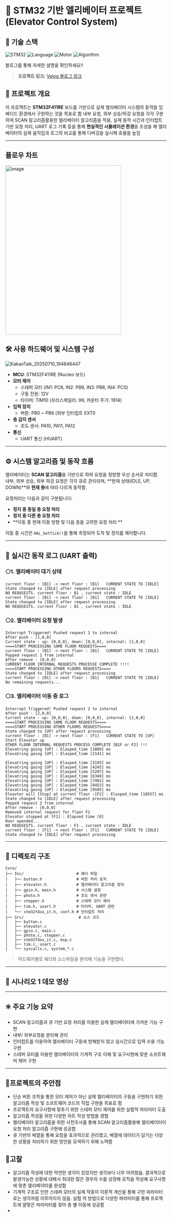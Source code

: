 # 🔵 STM32 기반 엘리베이터 프로젝트 (Elevator Control System)

## 🧰 기술 스택
![STM32](https://img.shields.io/badge/Board-STM32F411RE-blue)
![Language](https://img.shields.io/badge/Language-C-informational)
![Motor](https://img.shields.io/badge/Motor-Stepper-green)
![Algorithm](https://img.shields.io/badge/SCAN-algorithm-blue)


블로그를 통해 자세한 설명을 확인하세요!!

> **프로젝트 링크:** [Velog 블로그 링크](https://velog.io/@david1597/%EC%97%98%EB%A6%AC%EB%B2%A0%EC%9D%B4%ED%84%B0-%ED%94%84%EB%A1%9C%EC%A0%9D%ED%8A%B8-1)

## 📌 프로젝트 개요

이 프로젝트는 **STM32F411RE** 보드를 기반으로 실제 엘리베이터 시스템의 동작을 임베디드 환경에서 구현하는 것을 목표로 함
내부 요청, 외부 상승/하강 요청을 각각 구분하여 SCAN 알고리즘활용한 엘리베이터 알고리즘을  적용, 실제 동작 시간과 인터럽트 기반 요청 처리, UART 로그 기록 등을 통해 **현실적인 시뮬레이션 환경**을 조성을 해 엘리베이터의 실제 움직임과 로그의 비교를 통해 디버깅을 실시해 효율을 높임

---

## 플로우 차트

<img width="362" height="527" alt="image" src="https://github.com/user-attachments/assets/e44afc06-98b1-4e37-a6d9-6a561dc84834" />




## 🛠️ 사용 하드웨어 및 시스템 구성

![KakaoTalk_20250710_194846447](https://github.com/user-attachments/assets/102f81c8-7345-4421-a160-4adb7a451bf9)


- **MCU**: STM32F411RE (Nucleo 보드)
- **모터 제어**
  - 스테퍼 모터 (IN1: PC8, IN2: PB9, IN3: PB8, IN4: PC0)
  - 구동 전원: 12V
  - 타이머: TIM10 (프리스케일러: 99, 카운터 주기: 1914)
- **입력 장치**
  - 버튼: PB0 ~ PB6 (외부 인터럽트 EXTI)
- **층 감지 센서**
  - 조도 센서: PA10, PA11, PA12
- **통신**
  - UART 통신 (HUART)

---

## ⚙️ 시스템 알고리즘 및 동작 흐름

엘리베이터는 **SCAN 알고리즘**을 기반으로 하여 요청을 정방향 우선 순서로 처리함.  
내부, 외부 상승, 외부 하강 요청은 각각 큐로 관리되며, **현재 상태(IDLE, UP, DOWN)**와 **현재 층**에 따라 다르게 동작함.

요청처리는 다음과 같이 구분됩니다:
- **정지 중 동일 층 요청 처리**
- **정지 중 다른 층 요청 처리**
- **이동 중 현재 이동 방향 및 다음 층을 고려한 요청 처리 **

이동 중 시간은 `HAL_GetTick()`을 통해 측정되어 도착 및 정지를 제어합니다.

---

## 🧪 실시간 동작 로그 (UART 출력)


### ⚪1. 엘리베이터 대기 상태
```
current floor : [B1] -> next floor : [B1]   CURRENT STATE TO [IDLE]
State changed to [IDLE] after request processing 
NO REQUSESTS. current floor : B1 , current state : IDLE
current floor : [B1] -> next floor : [B1]   CURRENT STATE TO [IDLE]
State changed to [IDLE] after request processing 
NO REQUSESTS. current floor : B1 , current state : IDLE
```

### ⚪2. 엘리베이터 요청 발생
```
Interrupt Triggered! Pushed request 1 to internal
After push - [1,0,0]
Current state - up: [0,0,0], down: [0,0,0], internal: [1,0,0] 
====START PROCESSING SAME FLOOR REQUESTS====
current floor : [B1] -> next floor : [B1]   CURRENT STATE TO [IDLE]
Popped request 1 from internal
After remove - [0,0,0]
CURRENT FLOOR INTERNAL REQUESTS PROCESSE COMPLETE !!!! 
====START PROCESSING OTHER FLOORS REQUESTS====
State changed to [IDLE] after request processing 
current floor : [B1] -> next floor : [B1]   CURRENT STATE TO [IDLE]
No remaining requests...
```

### ⚪3. 엘리베이터 이동 중 로그
```
Interrupt Triggered! Pushed request 2 to internal
After push - [2,0,0]
Current state - up: [0,0,0], down: [0,0,0], internal: [2,0,0] 
====START PROCESSING SAME FLOOR REQUESTS====
====START PROCESSING OTHER FLOORS REQUESTS====
State changed to [UP] after request processing
current floor : [B1] -> next floor : [F1]   CURRENT STATE TO [UP]
Start Elevator up 
OTHER FLOOR INTERNAL REQUESTS PROCESS COMPLETE [B1F or F2] !!! 
Elevatring going [UP] : Elasped_time [1089] ms 
Elevatring going [UP] : Elasped_time [2141] ms 

Elevatring going [UP] : Elasped_time [3193] ms 
Elevatring going [UP] : Elasped_time [4245] ms 
Elevatring going [UP] : Elasped_time [5297] ms 
Elevatring going [UP] : Elasped_time [6349] ms 
Elevatring going [UP] : Elasped_time [7401] ms 
Elevatring going [UP] : Elasped_time [8453] ms 
Elevatring going [UP] : Elasped_time [9505] ms 
Eleavtor will [Stop] at current floor :[F2] : Elasped_time [10557] ms 
State changed to [IDLE] after request processing 
Popped request 2 from internal
After remove - [0,0,0]
Removed internal request for floor F1
Elevator stopped at [F1] : Elapsed time [0] 
Door opended... 
NO REQUSESTS. current floor : F1 , current state : IDLE
current floor : [F1] -> next floor : [F1]   CURRENT STATE TO [IDLE]
State changed to [IDLE] after request processing 
```


---

## 📁 디렉토리 구조
```
Core/
├── Inc/                       # 헤더 파일
│   ├── button.h               # 버튼 처리 로직
│   ├── elevator.h             # 엘리베이터 알고리즘 정의
│   ├── gpio.h, main.h         # 시스템 설정
│   ├── photo.h                # 조도 센서 관련
│   ├── stepper.h              # 스테퍼 모터 제어
│   ├── tim.h, usart.h         # 타이머, UART 관련
│   └── stm32f4xx_it.h, conf.h # 인터럽트 처리
├── Src/                        # 소스 코드
│   ├── button.c
│   ├── elevator.c
│   ├── gpio.c, main.c
│   ├── photo.c, stepper.c
│   ├── stm32f4xx_it.c, msp.c
│   ├── tim.c, usart.c
│   └── syscalls.c, system_*.c
```

>하드웨어별로 헤더와 소스파일을 분리해 기능을 구현했다.
---

## 🎥 시나리오 1 데모 영상

---

## ✳️ 주요 기능 요약
- SCAN 알고리즘과 큐 기반 요청 처리를 이용한 실제 엘리베이터에 가까운 기능 구현
- 내부/ 외부요청을 분리해 관리
- 인터럽트를 이용하여 엘리베이터 구동에 방해받지 않고 실시간으로 입력 수용 기능 구현
- 스테퍼 모터를 이용한 엘리베이터의 기계적 구조 이해 및 요구사항에 맞춘 소프트웨어 제어 구현

---

## 🧠프로젝트의 주안점
- 단순 버튼 조작을 통한 모터 제어가 아닌 실제 엘리베이터의 구동을 구현하기 위한 알고리즘 작성 및 소프트웨어 코드의 직접 구현을 목표로 함
- 프로젝트의 요구사항에 맞추기 위한 스테퍼 모터 제어를 위한 실험적 파라미터 도출
- 알고리즘 작성을 위한 다양한 차트 작성 방법을 경험
- 엘리베이터 알고리즘을 위한 사전조사를 통해 SCAN 알고리즘활용해 엘리베이터이 요청 처리 알고리즘 구현에 성공함
- 큐 기반의 배열을 통해 요청을 효과적으로 관리했고, 배열에 데이터가 담기는 다양한 상황을 처리하기 위한 방안을 모색하기 위해 노력함

## 🧠고찰
- 알고리즘 작성에 대한 막연한 생각이 있었지만 생각보다 너무 어려웠음. 결과적으로 발생가능한 상황에 대해서 최대한 많은 경우의 수를 상정해 로직을 작성해 요구사항에 맞춘 엘리베이터를 완성함
- 기계적 구조로 인한 스테퍼 모터의 실제 작동이 이론적 계산을 통해 구한 파라미터로는 생각처럼 이루어지지 않음. 실험 적 방법으로 다양한 파라미터를 통해 프로젝트에 알맞은 파라미터를 찾아 층 별 이동에 성공함
- 







